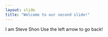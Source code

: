 ```yaml
---
layout: slide
title: "Welcome to our second slide!"
---
```

I am Steve Shon
Use the left arrow to go back!
